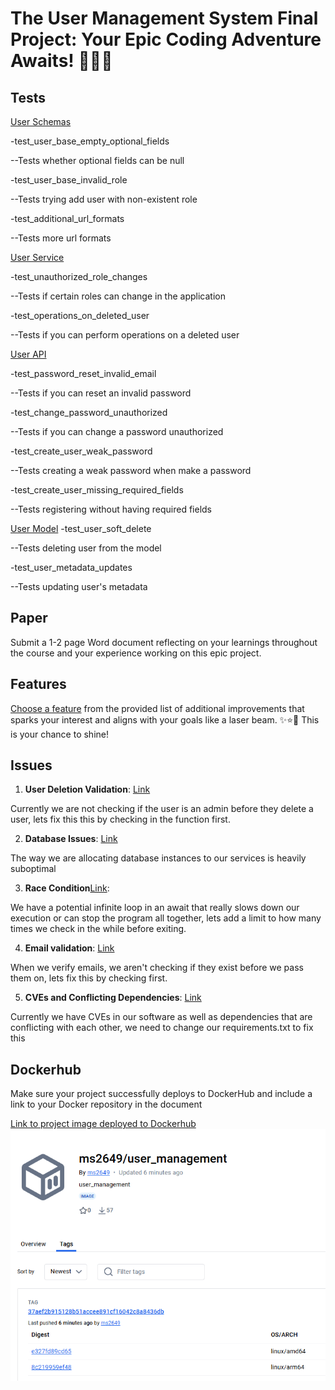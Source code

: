 # The User Management System Final Project: Your Epic Coding Adventure Awaits! 🎉✨🔥
## Tests
[User Schemas](https://github.com/Mike-Sudol/user_management/commit/6b071d05910d7e39f2fd78c567ed74854c28e202#diff-1d7b620623536f4fb4d120c0d59e8a3ad15f248d9f7af6aa9aa8965cfe923ef9R122)

-test_user_base_empty_optional_fields

--Tests whether optional fields can be null


-test_user_base_invalid_role

--Tests trying add user with non-existent role


-test_additional_url_formats

--Tests more url formats

[User Service](https://github.com/Mike-Sudol/user_management/commit/df11fa70c78a81737f8210d0f60d85b4abc5093b#diff-e3f3da0661632e0add5f28cb40266e4bfbd6e0c1a23cdb5f5e8813af69cf1d5cR178)

-test_unauthorized_role_changes

--Tests if certain roles can change in the application

-test_operations_on_deleted_user

--Tests if you can perform operations on a deleted user


[User API](https://github.com/Mike-Sudol/user_management/commit/f4aad5bbca0c7ed0b1ed7ecb054aa981a5b68ff1)

-test_password_reset_invalid_email

--Tests if you can reset an invalid password

-test_change_password_unauthorized

--Tests if you can change a password unauthorized

-test_create_user_weak_password

--Tests creating a weak password when make a password

-test_create_user_missing_required_fields

--Tests registering without having required fields


[User Model](https://github.com/Mike-Sudol/user_management/commit/4566011606a5e0a4b98322e8f1085eece32f6f4e#diff-3a1795b15a01c16c53f898ae3833b49c22b768d8c4fad5e2f1bc9f99be7f913dR145)
-test_user_soft_delete

--Tests deleting user from the model

-test_user_metadata_updates

--Tests updating user's metadata


## Paper
Submit a 1-2 page Word document reflecting on your learnings throughout the course and your experience working on this epic project.

## Features
[Choose a feature](features.md) from the provided list of additional improvements that sparks your interest and aligns with your goals like a laser beam. ✨⭐🎯 This is your chance to shine!

## Issues

1. **User Deletion Validation**: [Link](https://github.com/Mike-Sudol/user_management/issues/2)
   
Currently we are not checking if the user is an admin before they delete a user, lets fix this this by checking in the function first.


2. **Database Issues**: [Link](https://github.com/Mike-Sudol/user_management/issues/8)
   
The way we are allocating database instances to our services is heavily suboptimal

3. **Race Condition**[Link](https://github.com/Mike-Sudol/user_management/issues/6):
   
We have a potential infinite loop in an await that really slows down our execution or can stop the program all together, lets add a limit to how many times we check in the while before exiting.
   

4. **Email validation**: [Link](https://github.com/Mike-Sudol/user_management/issues/4)
   
When we verify emails, we aren't checking if they exist before we pass them on, lets fix this by checking first.

5. **CVEs and Conflicting Dependencies**: [Link](https://github.com/Mike-Sudol/user_management/issues/1)
    
Currently we have CVEs in our software as well as dependencies that are conflicting with each other, we need to change our requirements.txt to fix this

## Dockerhub
Make sure your project successfully deploys to DockerHub and include a link to your Docker repository in the document

[Link to project image deployed to Dockerhub](https://hub.docker.com/r/ms2649/user_management/tags)
![Docker](Docker.png)
